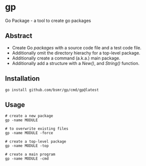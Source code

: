 # gp

Go Package - a tool to create go packages

## Abstract

- Create Go _packages_ with a source code file and a test code file.
- Additionally omit the directory hierachy for a top-level package.
- Additionally create a command (a.k.a.) main package.
- Additionally add a structure with a _New()_, and _String()_ function.

## Installation

```shell
go install github.com/bsmr/gp/cmd/gp@latest
```

## Usage

```shell
# create a new package
gp -name MODULE

# to overwrite existing files
gp -name MODULE -force

# create a top-level package
gp -name MODULE -top

# create a main program
gp -name MODULE -cmd
```
